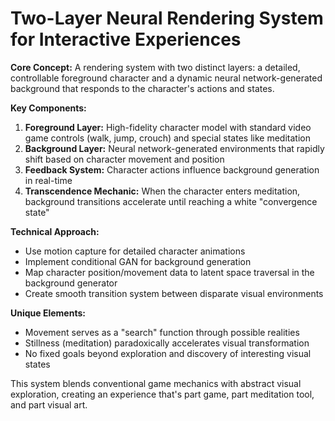 # Two-Layer Neural Rendering System for Interactive Experiences

**Core Concept:**
A rendering system with two distinct layers: a detailed, controllable foreground character and a dynamic neural network-generated background that responds to the character's actions and states.

**Key Components:**

1. **Foreground Layer:** High-fidelity character model with standard video game controls (walk, jump, crouch) and special states like meditation
2. **Background Layer:** Neural network-generated environments that rapidly shift based on character movement and position
3. **Feedback System:** Character actions influence background generation in real-time
4. **Transcendence Mechanic:** When the character enters meditation, background transitions accelerate until reaching a white "convergence state"

**Technical Approach:**

- Use motion capture for detailed character animations
- Implement conditional GAN for background generation
- Map character position/movement data to latent space traversal in the background generator
- Create smooth transition system between disparate visual environments

**Unique Elements:**

- Movement serves as a "search" function through possible realities
- Stillness (meditation) paradoxically accelerates visual transformation
- No fixed goals beyond exploration and discovery of interesting visual states

This system blends conventional game mechanics with abstract visual exploration, creating an experience that's part game, part meditation tool, and part visual art.
